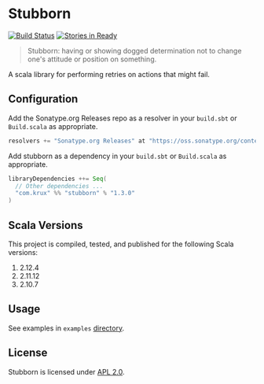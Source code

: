 # Stubborn

[![Build Status](https://travis-ci.org/krux/stubborn.svg?branch=master)](http://travis-ci.org/krux/stubborn)
[![Stories in Ready](https://badge.waffle.io/krux/stubborn.png?label=ready&title=Ready)](https://waffle.io/krux/stubborn)

> Stubborn: having or showing dogged determination not to change one's attitude
> or position on something.

A scala library for performing retries on actions that might fail.

## Configuration

Add the Sonatype.org Releases repo as a resolver in your `build.sbt` or `Build.scala` as appropriate.

```scala
resolvers += "Sonatype.org Releases" at "https://oss.sonatype.org/content/repositories/releases/"
```

Add stubborn as a dependency in your `build.sbt` or `Build.scala` as appropriate.

```scala
libraryDependencies ++= Seq(
  // Other dependencies ...
  "com.krux" %% "stubborn" % "1.3.0"
)
```

## Scala Versions

This project is compiled, tested, and published for the following Scala versions:

1. 2.12.4
2. 2.11.12
3. 2.10.7

## Usage

See examples in `examples` [directory](https://github.com/krux/stubborn/tree/master/examples).

## License

Stubborn is licensed under [APL 2.0](LICENSE).
